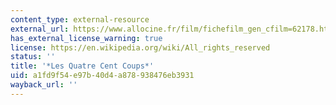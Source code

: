 ```yaml
---
content_type: external-resource
external_url: https://www.allocine.fr/film/fichefilm_gen_cfilm=62178.html
has_external_license_warning: true
license: https://en.wikipedia.org/wiki/All_rights_reserved
status: ''
title: '*Les Quatre Cent Coups*'
uid: a1fd9f54-e97b-40d4-a878-938476eb3931
wayback_url: ''
---
```

